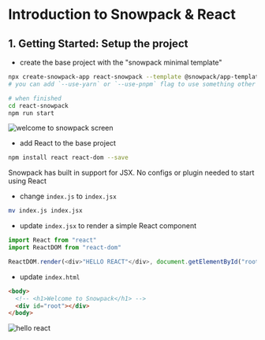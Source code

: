 # Introduction to Snowpack & React

## 1. Getting Started: Setup the project

- create the base project with the "snowpack minimal template"

```bash
npx create-snowpack-app react-snowpack --template @snowpack/app-template-minimal
# you can add `--use-yarn` or `--use-pnpm` flag to use something other than npm

# when finished
cd react-snowpack
npm run start
```

![welcome to snowpack screen](https://www.snowpack.dev/img/guides/react/minimalist-hello-world.png)

- add React to the base project

```bash
npm install react react-dom --save
```

Snowpack has built in support for JSX. No configs or plugin needed to start using React

- change `index.js` to `index.jsx`

```bash
mv index.js index.jsx
```

- update `index.jsx` to render a simple React component

```javascript
import React from "react"
import ReactDOM from "react-dom"

ReactDOM.render(<div>"HELLO REACT"</div>, document.getElementById("root"))
```

- update `index.html`

```html
<body>
  <!-- <h1>Welcome to Snowpack</h1> -->
  <div id="root"></div>
</body>
```

![hello react](https://www.snowpack.dev/img/guides/react/minimalist-hello-world-react.png)
